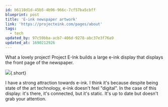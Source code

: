 ```yaml
---
id: b6110d1d-45b5-4b96-966c-7cf57ba5cbff
blueprint: post
title: 'E-ink newspaper artwork'
link: 'https://projecteink.com/pages/about'
tags:
  - tech
updated_by: 97c59bba-acb7-406d-9278-abc37e3f76a9
updated_at: 1690212926
---
```

What a lovely project! Project E-Ink builds a large e-ink display that displays the front page of the newspaper.

![](/media/project-e-ink.webp){.short}

I have a strong attraction towards e-ink. I think it's because despite being state of the art technology, e-ink doesn't feel "digital". In the case of this display: it's there, it's connected, but it's static. It's up to date but doesn't grab your attention.